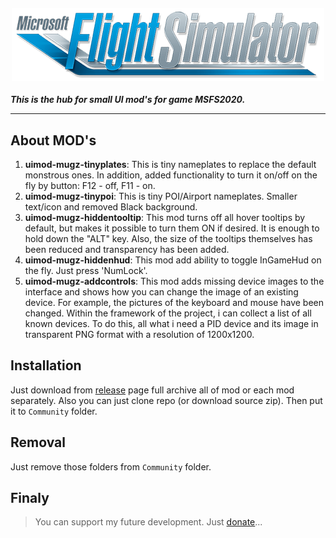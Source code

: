 <h4 align="center">
  <img alt="MSFS2020" src="logo.png">
</h4>

***This is the hub for small UI mod's for game MSFS2020.***

---

## About MOD's

1. **uimod-mugz-tinyplates**: This is tiny nameplates to replace the default monstrous ones. In addition, added functionality to turn it on/off on the fly by button: F12 - off, F11 - on.
2. **uimod-mugz-tinypoi**: This is tiny POI/Airport nameplates. Smaller text/icon and removed Black background.
3. **uimod-mugz-hiddentooltip**: This mod turns off all hover tooltips by default, but makes it possible to turn them ON if desired. It is enough to hold down the "ALT" key. Also, the size of the tooltips themselves has been reduced and transparency has been added.
4. **uimod-mugz-hiddenhud**: This mod add ability to toggle InGameHud on the fly. Just press 'NumLock'.
5. **uimod-mugz-addcontrols**: This mod adds missing device images to the interface and shows how you can change the image of an existing device. For example, the pictures of the keyboard and mouse have been changed. Within the framework of the project, i can collect a list of all known devices. To do this, all what i need a PID device and its image in transparent PNG format with a resolution of 1200x1200.

## Installation

Just download from [release](https://github.com/mixMugz/msfs2020-uimod/releases) page full archive all of mod or each mod separately. Also you can just clone repo (or download source zip). Then put it to `Community` folder.

## Removal
Just remove those folders from `Community` folder.

## Finaly

>You can support my future development. Just [donate](https://paypal.me/mixmugz)...
